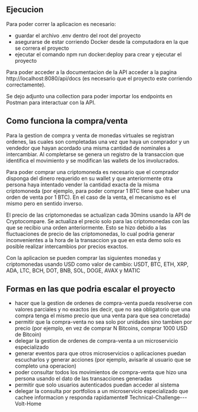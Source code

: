 ## Ejecucion

Para poder correr la aplicacion es necesario:

- guardar el archivo .env dentro del root del proyecto
- asegurarse de estar corriendo Docker desde la computadora en la que se correra el proyecto
- ejecutar el comando npm run docker:deploy para crear y ejecutar el proyecto

Para poder acceder a la documentacion de la API acceder a la pagina http://localhost:8080/api/docs (es necesario que el proyecto este corriendo correctamente).

Se dejo adjunto una collection para poder importar los endpoints en Postman para interactuar con la API.

## Como funciona la compra/venta

Para la gestion de compra y venta de monedas virtuales se registran ordenes, las cuales son completadas una vez que haya un comprador y un vendedor que hayan acordado una misma cantidad de nominales a intercambiar. Al completarse se genera un registro de la transaccion que identifica el movimiento y se modifican las wallets de los involucrados.

Para poder comprar una criptomoneda es necesario que el comprador disponga del dinero requerido en su wallet y que anteriormente otra persona haya intentado vender la cantidad exacta de la misma criptomoneda (por ejemplo, para poder comprar 1 BTC tiene que haber una orden de venta por 1 BTC). En el caso de la venta, el mecanismo es el mismo pero en sentido inverso.

El precio de las criptomonedas se actualizan cada 30mins usando la API de Cryptocompare. Se actualiza el precio solo para las criptomonedas con las que se recibio una orden anteriormente. Esto se hizo debido a las fluctuaciones de precio de las criptomonedas, lo cual podria generar inconvenientes a la hora de la transaccion ya que en esta demo solo es posible realizar intercambios por precios exactos.

Con la aplicacion se pueden comprar las siguientes monedas y criptomonedas usando USD como valor de cambio:
USDT, BTC, ETH, XRP, ADA, LTC, BCH, DOT, BNB, SOL, DOGE, AVAX y MATIC

## Formas en las que podria escalar el proyecto

- hacer que la gestion de ordenes de compra-venta pueda resolverse con valores parciales y no exactos (es decir, que no sea obligatorio que una compra tenga el mismo precio que una venta para que sea concretada)
- permitir que la compra-venta no sea solo por unidades sino tambien por precio (por ejemplo, en vez de comprar N Bitcoins, comprar 1000 USD de Bitcoin)
- delegar la gestion de ordenes de compra-venta a un microservicio especializado
- generar eventos para que otros microservicios o aplicaciones puedan escucharlos y generar acciones (por ejemplo, avisarle al usuario que se completo una operacion)
- poder consultar todos los movimientos de compra-venta que hizo una persona usando el dato de las transacciones generadas
- permitir que solo usuarios autenticados puedan acceder al sistema
- delegar la consulta por portfolios a un microservicio especializado que cachee informacion y responda rapidamente#   T e c h n i c a l - C h a l l e n g e - - - V o l t - H o m e  
 